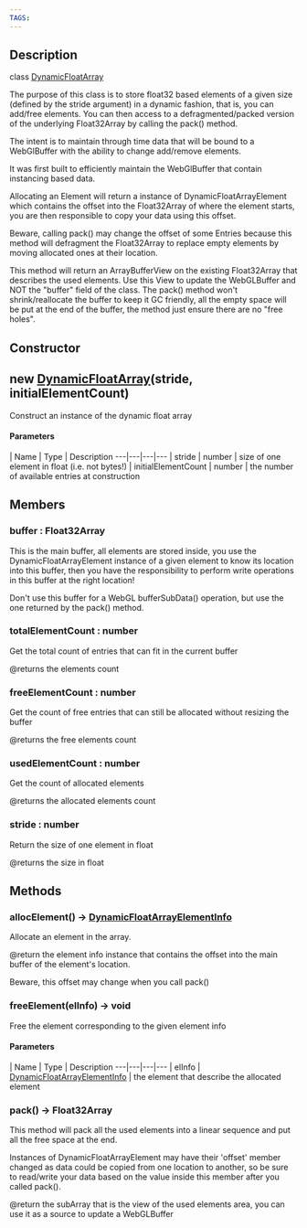 ```yaml
---
TAGS:
---
```

## Description

class [DynamicFloatArray](/classes/2.4/DynamicFloatArray)

The purpose of this class is to store float32 based elements of a given size (defined by the stride argument) in a dynamic fashion, that is, you can add/free elements. You can then access to a defragmented/packed version of the underlying Float32Array by calling the pack() method.

The intent is to maintain through time data that will be bound to a WebGlBuffer with the ability to change add/remove elements.

It was first built to efficiently maintain the WebGlBuffer that contain instancing based data.

Allocating an Element will return a instance of DynamicFloatArrayElement which contains the offset into the Float32Array of where the element starts, you are then responsible to copy your data using this offset.

Beware, calling pack() may change the offset of some Entries because this method will defragment the Float32Array to replace empty elements by moving allocated ones at their location.

This method will return an ArrayBufferView on the existing Float32Array that describes the used elements. Use this View to update the WebGLBuffer and NOT the "buffer" field of the class. The pack() method won't shrink/reallocate the buffer to keep it GC friendly, all the empty space will be put at the end of the buffer, the method just ensure there are no "free holes".

## Constructor

## new [DynamicFloatArray](/classes/2.4/DynamicFloatArray)(stride, initialElementCount)

Construct an instance of the dynamic float array

#### Parameters
 | Name | Type | Description
---|---|---|---
 | stride | number |  size of one element in float (i.e. not bytes!)
 | initialElementCount | number |  the number of available entries at construction
## Members

### buffer : Float32Array

This is the main buffer, all elements are stored inside, you use the DynamicFloatArrayElement instance of a given element to know its location into this buffer, then you have the responsibility to perform write operations in this buffer at the right location!

Don't use this buffer for a WebGL bufferSubData() operation, but use the one returned by the pack() method.

### totalElementCount : number

Get the total count of entries that can fit in the current buffer

@returns the elements count

### freeElementCount : number

Get the count of free entries that can still be allocated without resizing the buffer

@returns the free elements count

### usedElementCount : number

Get the count of allocated elements

@returns the allocated elements count

### stride : number

Return the size of one element in float

@returns the size in float

## Methods

### allocElement() &rarr; [DynamicFloatArrayElementInfo](/classes/2.4/DynamicFloatArrayElementInfo)

Allocate an element in the array.

@return the element info instance that contains the offset into the main buffer of the element's location.

Beware, this offset may change when you call pack()
### freeElement(elInfo) &rarr; void

Free the element corresponding to the given element info

#### Parameters
 | Name | Type | Description
---|---|---|---
 | elInfo | [DynamicFloatArrayElementInfo](/classes/2.4/DynamicFloatArrayElementInfo) |  the element that describe the allocated element

### pack() &rarr; Float32Array

This method will pack all the used elements into a linear sequence and put all the free space at the end.

Instances of DynamicFloatArrayElement may have their 'offset' member changed as data could be copied from one location to another, so be sure to read/write your data based on the value inside this member after you called pack().

@return the subArray that is the view of the used elements area, you can use it as a source to update a WebGLBuffer
